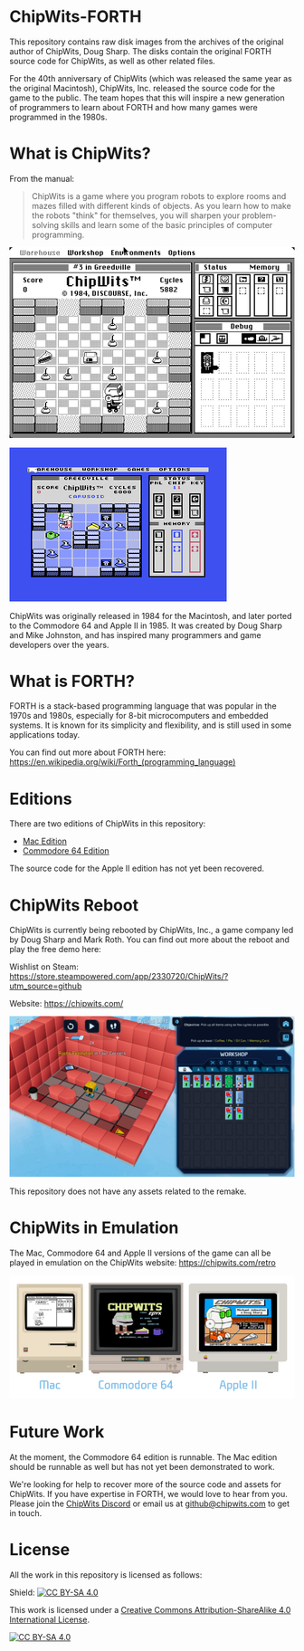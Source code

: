 # ChipWits-FORTH

This repository contains raw disk images from the archives of the original author of
ChipWits, Doug Sharp. The disks contain the original FORTH source code for ChipWits, as well
as other related files.

For the 40th anniversary of ChipWits (which was released the same year as the original
Macintosh), ChipWits, Inc. released the source code for the game to the public. The team
hopes that this will inspire a new generation of programmers to learn about FORTH and
how many games were programmed in the 1980s.

# What is ChipWits?

From the manual:

> ChipWits is a game where you program robots to explore rooms and mazes filled with different
> kinds of objects. As you learn how to make the robots "think" for themselves, you will sharpen
> your problem-solving skills and learn some of the basic principles of computer programming.

[![Mac ChipWits Screenshot](mac/docs/mac-chipwits.png)](https://chipwits.com/)

[![C64 ChipWits Screenshot](c64/docs/c64-chipwits.png)](https://chipwits.com/)

ChipWits was originally released in 1984 for the Macintosh, and later ported to the Commodore 64
and Apple II in 1985. It was created by Doug Sharp and Mike Johnston, and has inspired many
programmers and game developers over the years.

# What is FORTH?

FORTH is a stack-based programming language that was popular in the 1970s and 1980s,
especially for 8-bit microcomputers and embedded systems. It is known for its simplicity
and flexibility, and is still used in some applications today.

You can find out more about FORTH here: https://en.wikipedia.org/wiki/Forth_(programming_language)

# Editions

There are two editions of ChipWits in this repository:

- [Mac Edition](mac/README.md)
- [Commodore 64 Edition](c64/README.md)

The source code for the Apple II edition has not yet been recovered.

# ChipWits Reboot

ChipWits is currently being rebooted by ChipWits, Inc., a game company led by Doug Sharp and
Mark Roth. You can find out more about the reboot and play the free demo here:

Wishlist on Steam: https://store.steampowered.com/app/2330720/ChipWits/?utm_source=github 

Website: https://chipwits.com/

[![ChipWits Reboot Screenshot](docs/chipwits-reboot.jpg)](https://store.steampowered.com/app/2330720/ChipWits/?utm_source=github)

This repository does not have any assets related to the remake.

# ChipWits in Emulation

The Mac, Commodore 64 and Apple II versions of the game can all be played in
emulation on the ChipWits website: https://chipwits.com/retro

[![ChipWits Retro](docs/chipwits-retro-emulation.png)](https://chipwits.com/retro)

# Future Work

At the moment, the Commodore 64 edition is runnable. The Mac edition should be runnable
as well but has not yet been demonstrated to work.

We're looking for help to recover more of the source code and assets for ChipWits. If you have
expertise in FORTH, we would love to hear from you. Please join the
[ChipWits Discord](https://discord.com/invite/D4G3np9RWm) or email us at
[github@chipwits.com](mailto:github@chipwits.com) to get in touch.

# License

All the work in this repository is licensed as follows:

Shield: [![CC BY-SA 4.0][cc-by-sa-shield]][cc-by-sa]

This work is licensed under a
[Creative Commons Attribution-ShareAlike 4.0 International License][cc-by-sa].

[![CC BY-SA 4.0][cc-by-sa-image]][cc-by-sa]

[cc-by-sa]: http://creativecommons.org/licenses/by-sa/4.0/
[cc-by-sa-image]: https://licensebuttons.net/l/by-sa/4.0/88x31.png
[cc-by-sa-shield]: https://img.shields.io/badge/License-CC%20BY--SA%204.0-lightgrey.svg
